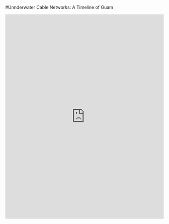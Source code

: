 #Unnderwater Cable Networks: A Timeline of Guam
<iframe src='https://cdn.knightlab.com/libs/timeline3/latest/embed/index.html?source=18zQtCq5O_mECSt0sI8u7JWcN3W8a28NXCroG4XOAXxk&font=Default&lang=en&initial_zoom=2&height=650' width='100%' height='650' webkitallowfullscreen mozallowfullscreen allowfullscreen frameborder='0'></iframe>
